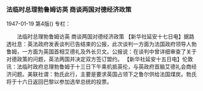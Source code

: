 ### 法临时总理勃鲁姆访英  商谈两国对德经济政策

1947-01-19
第4版()
专栏：

　　法临时总理勃鲁姆访英  商谈两国对德经济政策
    【新华社延安十七日电】据路透社息：英法政府发表谈判已告结束的公报，此次谈判一方面为法国政府领导人勃鲁姆，一方面为英国首相艾德礼及外长贝文。公报说：在谈判中曾详细审查了关于对德政策的问题，英法两国并决定双方签订盟约。
    【新华社延安十五日电】伦敦讯：法临时政府总理勃鲁姆于十三日下午乘机抵英伦，与英政府首脑艾德礼会商经济问题。美联社谓：勃氏此行，主要是要求英国占领下之鲁尔供给法国煤炭。勃氏将于十六日返回巴黎以参加选举总统的投票。
